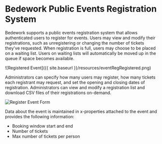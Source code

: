 # Bedework Public Events Registration System

Bedework supports a public events registration system that allows authenticated users to register for events. Users may view and modify their registrations, such as unregistering or changing the number of tickets they've requested. When registration is full, users may choose to be placed on a waiting list. Users on waiting lists will automatically be moved up in the queue if space becomes available.

![Registered Event]({{ site.baseurl }}/resources/eventRegRegistered.png)

Administrators can specify how many users may register, how many tickets each registrant may request, and set the opening and closing dates of registration.  Administrators can view and modify a registration list and download CSV files of their registrations on-demand.

![Register Event Form](/resources/eventRegAdminForm.png)

Data about the event is maintained in x-properties attached to the event and provides the following information:

  * Booking window start and end
  * Number of tickets
  * Max number of tickets per person

